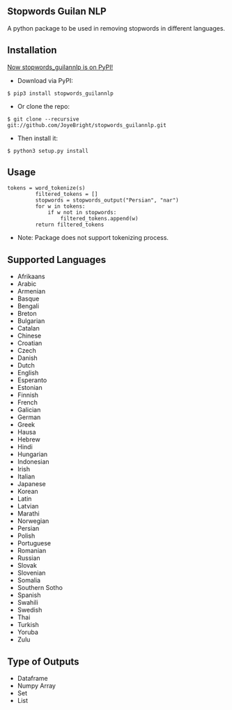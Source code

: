 ## Stopwords Guilan NLP

A python package to be used in removing stopwords in different languages.

## Installation

[Now stopwords_guilannlp is on PyPI!](https://pypi.org/project/stopwords-guilannlp)
<br>
   * Download via PyPI: 
   ```
   $ pip3 install stopwords_guilannlp
   ```
   * Or clone the repo: 
   ```
   $ git clone --recursive git://github.com/JoyeBright/stopwords_guilannlp.git
   ```
   * Then install it: 
   ```
   $ python3 setup.py install
   ```

## Usage
 ```
 tokens = word_tokenize(s)
          filtered_tokens = []
          stopwords = stopwords_output("Persian", "nar")
          for w in tokens:
              if w not in stopwords:
                  filtered_tokens.append(w)
          return filtered_tokens
 ```
 * Note: Package does not support tokenizing process.
## Supported Languages
  * Afrikaans
  * Arabic
  * Armenian
  * Basque
  * Bengali
  * Breton
  * Bulgarian
  * Catalan
  * Chinese
  * Croatian
  * Czech
  * Danish
  * Dutch
  * English
  * Esperanto
  * Estonian
  * Finnish
  * French
  * Galician
  * German
  * Greek
  * Hausa
  * Hebrew
  * Hindi
  * Hungarian
  * Indonesian
  * Irish
  * Italian
  * Japanese
  * Korean
  * Latin
  * Latvian
  * Marathi
  * Norwegian
  * Persian
  * Polish
  * Portuguese
  * Romanian
  * Russian
  * Slovak
  * Slovenian
  * Somalia
  * Southern Sotho
  * Spanish
  * Swahili
  * Swedish
  * Thai
  * Turkish
  * Yoruba
  * Zulu

## Type of Outputs
   * Dataframe
   * Numpy Array
   * Set
   * List
